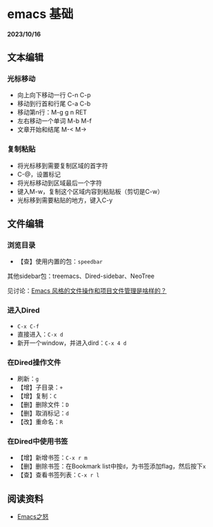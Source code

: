 # emacs 基础

#### 2023/10/16

## 文本编辑


### 光标移动

- 向上向下移动一行 C-n C-p
- 移动到行首和行尾 C-a C-b
- 移动第n行：M-g g n RET
- 左右移动一个单词 M-b M-f
- 文章开始和结尾  M-< M->

### 复制粘贴

- 将光标移到需要复制区域的首字符
- C-@，设置标记
- 将光标移动到区域最后一个字符
- 键入M-w，复制这个区域内容到粘贴板（剪切是C-w）
- 光标移到需要粘贴的地方，键入C-y

## 文件编辑

### 浏览目录

- 【查】使用内置的包：`speedbar`

其他sidebar包：treemacs、Dired-sidebar、NeoTree

见讨论：[Emacs 风格的文件操作和项目文件管理是啥样的？](https://emacs-china.org/t/emacs/22306/19)

### 进入Dired

- `C-x C-f`
- 直接进入：`C-x d`
- 新开一个window，并进入dird：`C-x 4 d`

### 在Dired操作文件

- 刷新：`g`
- 【增】子目录：`+`
- 【增】复制：`C`
- 【删】删除文件：`D`
- 【删】取消标记：`d`
- 【改】重命名：`R`

### 在Dired中使用书签

- 【增】新增书签：`C-x r m`
- 【删】删除书签：在Bookmark list中按`d`，为书签添加flag，然后按下`x`
- 【查】查看书签列表：`C-x r l`


## 阅读资料

- [Emacs之怒](http://blog.lujun9972.win/tags/emacs%E4%B9%8B%E6%80%92/)
